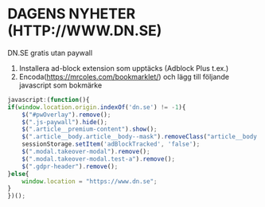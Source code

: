 # DAGENS NYHETER (HTTP://WWW.DN.SE)
DN.SE gratis utan paywall

1. Installera ad-block extension som upptäcks (Adblock Plus t.ex.)
2. Encoda(https://mrcoles.com/bookmarklet/) och lägg till följande javascript som bokmärke

```javascript
javascript:(function(){
if(window.location.origin.indexOf('dn.se') != -1){
	$("#pwOverlay").remove();
	$(".js-paywall").hide();
	$(".article__premium-content").show();  
	$(".article__body.article__body--mask").removeClass("article__body article__body--mask");
	sessionStorage.setItem('adBlockTracked', 'false');
	$(".modal.takeover-modal").remove();
	$(".modal.takeover-modal.test-a").remove();
	$(".gdpr-header").remove();
}else{
	window.location = "https://www.dn.se";
}
})();
```


